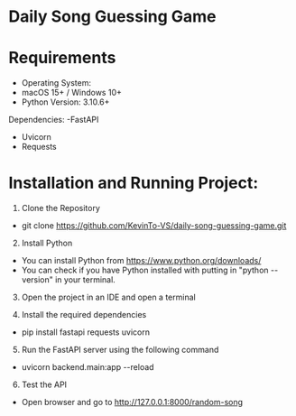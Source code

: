 # Daily Song Guessing Game

# Requirements

- Operating System:
- macOS 15+ / Windows 10+
- Python Version: 3.10.6+
  
Dependencies: 
-FastAPI
- Uvicorn
- Requests

# Installation and Running Project:

1. Clone the Repository
- git clone https://github.com/KevinTo-VS/daily-song-guessing-game.git

2. Install Python
- You can install Python from https://www.python.org/downloads/
- You can check if you have Python installed with putting in "python --version" in your terminal.

3. Open the project in an IDE and open a terminal

4. Install the required dependencies
- pip install fastapi requests uvicorn

5. Run the FastAPI server using the following command
- uvicorn backend.main:app --reload

6. Test the API
- Open browser and go to http://127.0.0.1:8000/random-song
